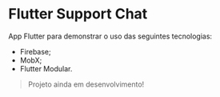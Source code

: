# Flutter Support Chat

App Flutter para demonstrar o uso das seguintes tecnologias:

* Firebase;
* MobX;
* Flutter Modular.

> Projeto ainda em desenvolvimento!
